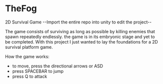 # TheFog
2D Survival Game
--Import the entire repo into unity to edit the project--

The game consists of surviving as long as possible by killing enemies that spawn repeatedly endlessly.
the game is in its embryonic stage and yet to be completed.
With this project I just wanted to lay the foundations for a 2D survival platform game.

How the game works:

- to move, press the directional arrows or ASD
- press SPACEBAR to jump
- press Q to attack
